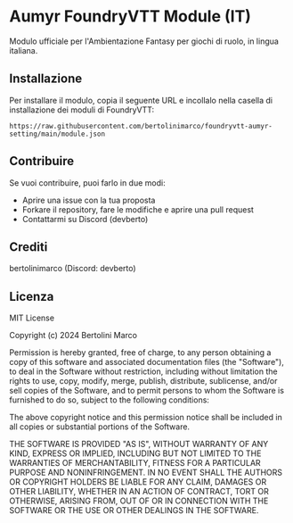 # Aumyr FoundryVTT Module (IT)

Modulo ufficiale per l'Ambientazione Fantasy per giochi di ruolo, in lingua italiana.

## Installazione

Per installare il modulo, copia il seguente URL e incollalo nella casella di installazione dei moduli di FoundryVTT:

```text
https://raw.githubusercontent.com/bertolinimarco/foundryvtt-aumyr-setting/main/module.json
```

## Contribuire

Se vuoi contribuire, puoi farlo in due modi:

- Aprire una issue con la tua proposta
- Forkare il repository, fare le modifiche e aprire una pull request
- Contattarmi su Discord (devberto)

## Crediti

bertolinimarco (Discord: devberto)

## Licenza

MIT License

Copyright (c) 2024 Bertolini Marco

Permission is hereby granted, free of charge, to any person obtaining a copy
of this software and associated documentation files (the "Software"), to deal
in the Software without restriction, including without limitation the rights
to use, copy, modify, merge, publish, distribute, sublicense, and/or sell
copies of the Software, and to permit persons to whom the Software is
furnished to do so, subject to the following conditions:

The above copyright notice and this permission notice shall be included in all
copies or substantial portions of the Software.

THE SOFTWARE IS PROVIDED "AS IS", WITHOUT WARRANTY OF ANY KIND, EXPRESS OR
IMPLIED, INCLUDING BUT NOT LIMITED TO THE WARRANTIES OF MERCHANTABILITY,
FITNESS FOR A PARTICULAR PURPOSE AND NONINFRINGEMENT. IN NO EVENT SHALL THE
AUTHORS OR COPYRIGHT HOLDERS BE LIABLE FOR ANY CLAIM, DAMAGES OR OTHER
LIABILITY, WHETHER IN AN ACTION OF CONTRACT, TORT OR OTHERWISE, ARISING FROM,
OUT OF OR IN CONNECTION WITH THE SOFTWARE OR THE USE OR OTHER DEALINGS IN THE
SOFTWARE.
